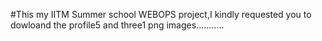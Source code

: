 #This my IITM Summer school WEBOPS project,I kindly requested you to dowloand the profile5 and three1 png images...........
